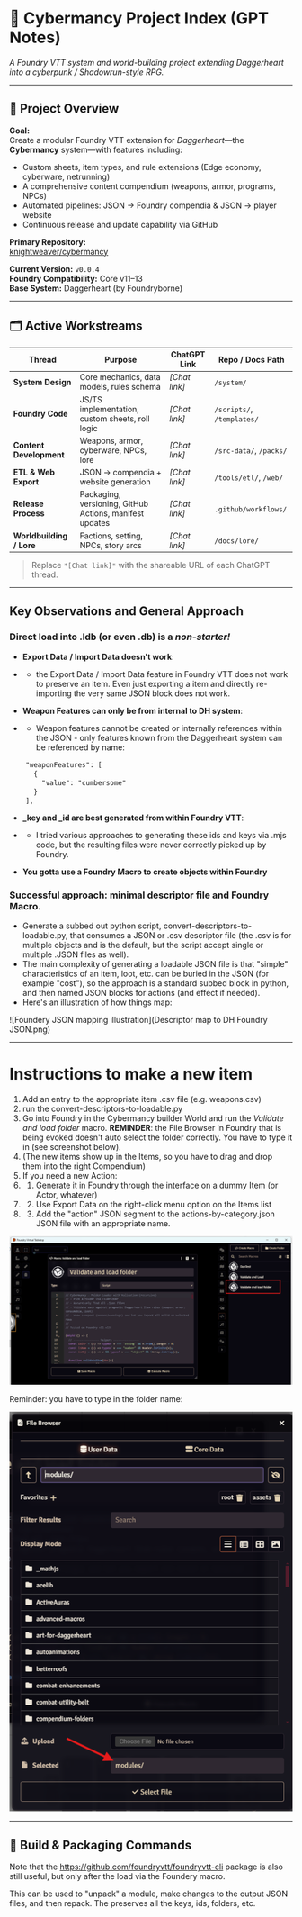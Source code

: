 # 🧠 Cybermancy Project Index (GPT Notes)

*A Foundry VTT system and world-building project extending Daggerheart into a cyberpunk / Shadowrun-style RPG.*

---

## 🎯 Project Overview

**Goal:**  
Create a modular Foundry VTT extension for *Daggerheart*—the **Cybermancy** system—with features including:

- Custom sheets, item types, and rule extensions (Edge economy, cyberware, netrunning)  
- A comprehensive content compendium (weapons, armor, programs, NPCs)  
- Automated pipelines: JSON → Foundry compendia & JSON → player website  
- Continuous release and update capability via GitHub  

**Primary Repository:**  
[knightweaver/cybermancy](https://github.com/knightweaver/cybermancy)

**Current Version:** `v0.0.4`  
**Foundry Compatibility:** Core v11–13  
**Base System:** Daggerheart (by Foundryborne)

---

## 🗂 Active Workstreams

| Thread | Purpose | ChatGPT Link | Repo / Docs Path |
|---|---|---|---|
| **System Design** | Core mechanics, data models, rules schema | *[Chat link]* | `/system/` |
| **Foundry Code** | JS/TS implementation, custom sheets, roll logic | *[Chat link]* | `/scripts/`, `/templates/` |
| **Content Development** | Weapons, armor, cyberware, NPCs, lore | *[Chat link]* | `/src-data/`, `/packs/` |
| **ETL & Web Export** | JSON → compendia + website generation | *[Chat link]* | `/tools/etl/`, `/web/` |
| **Release Process** | Packaging, versioning, GitHub Actions, manifest updates | *[Chat link]* | `.github/workflows/` |
| **Worldbuilding / Lore** | Factions, setting, NPCs, story arcs | *[Chat link]* | `/docs/lore/` |

> Replace `*[Chat link]*` with the shareable URL of each ChatGPT thread.

---

## Key Observations and General Approach

### Direct load into .ldb (or even .db) is a _non-starter!_

 - **Export Data / Import Data doesn't work**:
 * * the Export Data / Import Data feature in Foundry VTT does not work to preserve an item.  Even just exporting a item and directly re-importing the very same JSON block does not work.
 - **Weapon Features can only be from internal to DH system**: 
 * * Weapon features cannot be created or internally references within the JSON - only features known from the Daggerheart system can be referenced by name:

```angular2html
    "weaponFeatures": [
      {
        "value": "cumbersome"
      }
    ],
```
 - **\_key and \_id are best generated from within Foundry VTT**:
 * * I tried various approaches to generating these ids and keys via .mjs code, but the resulting files were never correctly picked up by Foundry.
 - **You gotta use a Foundry Macro to create objects within Foundry**

### Successful approach: minimal descriptor file and Foundry Macro.

 - Generate a subbed out python script, convert-descriptors-to-loadable.py, that consumes a JSON or .csv descriptor file (the .csv is for multiple objects and is the default, but the script accept single or multiple .JSON files as well).
 - The main complexity of generating a loadable JSON file is that "simple" characteristics of an item, loot, etc. can be buried in the JSON (for example "cost"), so the approach is a standard subbed block in python, and then named JSON blocks for actions (and effect if needed).
 - Here's an illustration of how things map:

![Foundery JSON mapping illustration](Descriptor map to DH Foundry JSON.png)

---

# Instructions to make a new item

1. Add an entry to the appropriate item .csv file (e.g. weapons.csv)
2. run the convert-descriptors-to-loadable.py 
3. Go into Foundry in the Cybermancy builder World and run the _Validate and load folder_ macro.  **REMINDER**: the File Browser in Foundry that is being evoked doesn't auto select the folder correctly.  You have to type it in (see screenshot below).
4. (The new items show up in the Items, so you have to drag and drop them into the right Compendium)
5. If you need a new Action:
6. 1. Generate it in Foundry through the interface on a dummy Item (or Actor, whatever)
7. 2. Use Export Data on the right-click menu option on the Items list
8. 3. Add the "action" JSON segment to the actions-by-category.json JSON file with an appropriate name.

![Foundry Validate and Load Folder Macro](foundry-macro.png)

Reminder: you have to type in the folder name:

![Foundry Validate and Load Folder Macro Reminder](foundry-loader-macro-select-folder.png)

---

## 🧮 Build & Packaging Commands

Note that the https://github.com/foundryvtt/foundryvtt-cli package is also still useful, but only after the load via the Foundery macro.

This can be used to "unpack" a module, make changes to the output JSON files, and then repack.  The preserves all the keys, ids, folders, etc.


